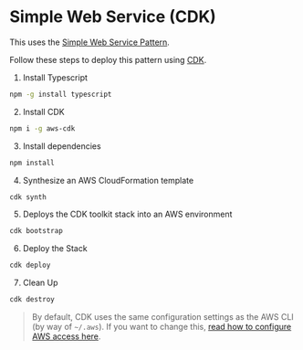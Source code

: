 # Simple Web Service (CDK)

This uses the [Simple Web Service Pattern](https://www.jeremydaly.com/simple-web-service/).

Follow these steps to deploy this pattern using [CDK](https://aws.amazon.com/cdk/).

1. Install Typescript

```bash
npm -g install typescript
```

2. Install CDK

```bash
npm i -g aws-cdk
```

3. Install dependencies

```bash
npm install
```

4. Synthesize an AWS CloudFormation template

```bash
cdk synth
```

5. Deploys the CDK toolkit stack into an AWS environment

```bash
cdk bootstrap
```

6. Deploy the Stack

```bash
cdk deploy
```

7. Clean Up

```bash
cdk destroy
```

> By default, CDK uses the same configuration settings as the AWS CLI (by way of `~/.aws`). If you want to
> change this, [read how to configure AWS access here](https://docs.aws.amazon.com/cdk/latest/guide/getting_started.html).
